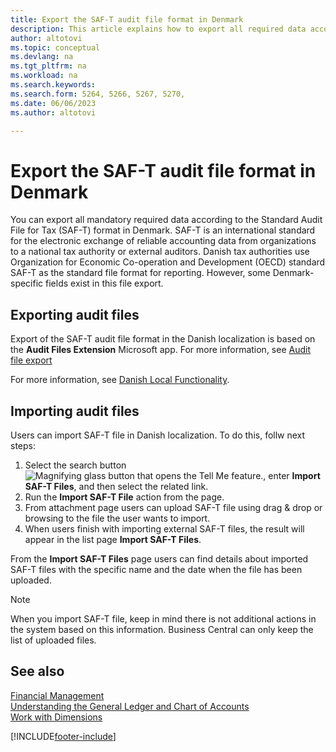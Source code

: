 ```yaml
---
title: Export the SAF-T audit file format in Denmark
description: This article explains how to export all required data according to the SAF-T format in Denmark.
author: altotovi
ms.topic: conceptual
ms.devlang: na
ms.tgt_pltfrm: na
ms.workload: na
ms.search.keywords:
ms.search.form: 5264, 5266, 5267, 5270, 
ms.date: 06/06/2023
ms.author: altotovi

---
```


# Export the SAF-T audit file format in Denmark

You can export all mandatory required data according to the Standard Audit File for Tax (SAF-T) format in Denmark. SAF-T is an international standard for the electronic exchange of reliable accounting data from organizations to a national tax authority or external auditors. Danish tax authorities use Organization for Economic Co-operation and Development (OECD) standard SAF-T as the standard file format for reporting. However, some Denmark-specific fields exist in this file export.  

## Exporting audit files

Export of the SAF-T audit file format in the Danish localization is based on the **Audit Files Extension** Microsoft app. For more information, see [Audit file export](../../finance-how-to-export-audit-files.md)  

For more information, see [Danish Local Functionality](denmark-local-functionality.md).

## Importing audit files  

Users can import SAF-T file in Danish localization. To do this, follw next steps:

1. Select the search button ![Magnifying glass button that opens the Tell Me feature.](media/ui-search/search_small.png "Tell me what you want to do"), enter **Import SAF-T Files**, and then select the related link. 
2. Run the **Import SAF-T File** action from the page.   
3. From attachment page users can upload SAF-T file using drag & drop or browsing to the file the user wants to import.  
4. When users finish with importing external SAF-T files, the result will appear in the list page **Import SAF-T Files**. 

From the **Import SAF-T Files** page users can find details about imported SAF-T files with the specific name and the date when the file has been uploaded. 

> [!NOTE]
> When you import SAF-T file, keep in mind there is not additional actions in the system based on this information. Business Central can only keep the list of uploaded files. 

## See also
[Financial Management](../../finance.md)  
[Understanding the General Ledger and Chart of Accounts](../../finance-general-ledger.md)  
[Work with Dimensions](../../finance-dimensions.md)  


[!INCLUDE[footer-include](../../includes/footer-banner.md)]
